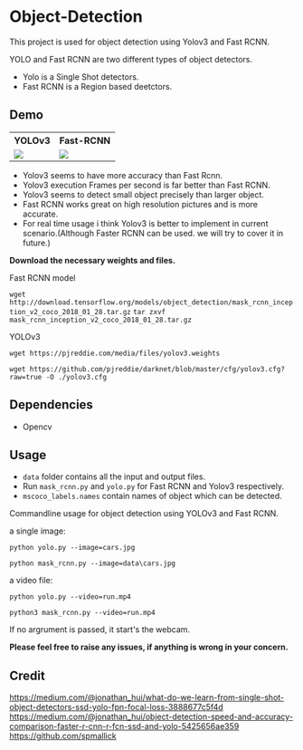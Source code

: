 # Object-Detection
This project is used for object detection using Yolov3 and Fast RCNN.

YOLO and Fast RCNN are two different types of object detectors.
- Yolo is a Single Shot detectors.
- Fast RCNN is a Region based deetctors.

## Demo
<table>
  <tr>
    <th>YOLOv3</th>
    <th>Fast-RCNN</th>
  </tr>
  <tr>
    <td>
      <img src="https://github.com/vjgpt/Object-Detection/blob/837d09419842bd404ad6c36ccf3898fec7a39352/data/yolo.gif">
    </td>
    <td>
      <img src="https://github.com/vjgpt/Object-Detection/blob/eddf8ec8b102b35b6efe36f954232fb90ee9e8f9/data/rcnn.gif">
    </td>
  </tr> 
</table>

- Yolov3 seems to have more accuracy than Fast Rcnn.
- Yolov3 execution Frames per second is far better than Fast RCNN.
- Yolov3 seems to detect small object precisely than larger object.
- Fast RCNN works great on high resolution pictures and is more accurate.
- For real time usage i think Yolov3 is better to implement in current scenario.(Although Faster RCNN can be used. we will try to cover it in future.)

**Download the necessary weights and files.**

Fast RCNN model

`wget http://download.tensorflow.org/models/object_detection/mask_rcnn_inception_v2_coco_2018_01_28.tar.gz` `tar zxvf mask_rcnn_inception_v2_coco_2018_01_28.tar.gz`

YOLOv3

`wget https://pjreddie.com/media/files/yolov3.weights`

`wget https://github.com/pjreddie/darknet/blob/master/cfg/yolov3.cfg?raw=true -O ./yolov3.cfg`

## Dependencies
- Opencv

## Usage
- `data` folder contains all the input and output files.
- Run `mask_rcnn.py` and `yolo.py` for Fast RCNN and Yolov3 respectively.
- `mscoco_labels.names` contain names of object which can be detected.

Commandline usage for object detection using YOLOv3 and Fast RCNN.

a single image:

`python yolo.py --image=cars.jpg`
  
`python mask_rcnn.py --image=data\cars.jpg`
  
a video file:

`python yolo.py --video=run.mp4`
  
`python3 mask_rcnn.py --video=run.mp4`

If no argrument is passed, it start's the webcam.

**Please feel free to raise any issues, if anything is wrong in your concern.**

## Credit 
https://medium.com/@jonathan_hui/what-do-we-learn-from-single-shot-object-detectors-ssd-yolo-fpn-focal-loss-3888677c5f4d
https://medium.com/@jonathan_hui/object-detection-speed-and-accuracy-comparison-faster-r-cnn-r-fcn-ssd-and-yolo-5425656ae359
https://github.com/spmallick

